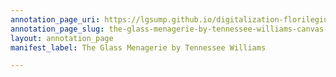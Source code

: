```yaml
---
annotation_page_uri: https://lgsump.github.io/digitalization-florilegium/annotations/the-glass-menagerie-by-tennessee-williams-canvas-1-542-763982.json
annotation_page_slug: the-glass-menagerie-by-tennessee-williams-canvas-1-542-763982
layout: annotation_page
manifest_label: The Glass Menagerie by Tennessee Williams

---
```

